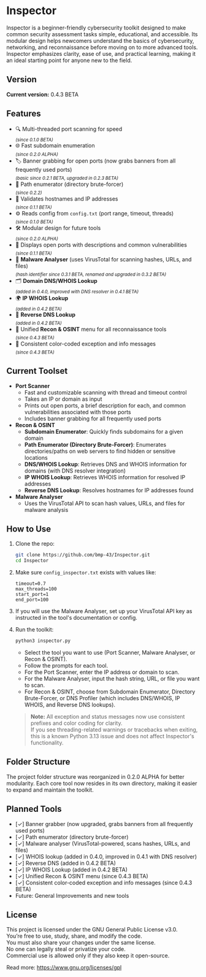 # Inspector

Inspector is a beginner-friendly cybersecurity toolkit designed to make common security assessment tasks simple, educational, and accessible. Its modular design helps newcomers understand the basics of cybersecurity, networking, and reconnaissance before moving on to more advanced tools. Inspector emphasizes clarity, ease of use, and practical learning, making it an ideal starting point for anyone new to the field.

## Version

**Current version:** 0.4.3 BETA

## Features

- 🔍 Multi-threaded port scanning for speed  
  <sub>*(since 0.1.0 BETA)*</sub>
- 🌐 Fast subdomain enumeration  
  <sub>*(since 0.2.0 ALPHA)*</sub>
- 🏷️ Banner grabbing for open ports (now grabs banners from all frequently used ports)  
  <sub>*(basic since 0.2.1 BETA, upgraded in 0.2.3 BETA)*</sub>
- 📂 Path enumerator (directory brute-forcer)  
  <sub>*(since 0.2.2)*</sub>
- 🧠 Validates hostnames and IP addresses  
  <sub>*(since 0.1.1 BETA)*</sub>
- ⚙️ Reads config from `config.txt` (port range, timeout, threads)  
  <sub>*(since 0.1.0 BETA)*</sub>
- 🛠️ Modular design for future tools  
  <sub>*(since 0.2.0 ALPHA)*</sub>
- 📝 Displays open ports with descriptions and common vulnerabilities  
  <sub>*(since 0.1.1 BETA)*</sub>
- 🦠 **Malware Analyser** (uses VirusTotal for scanning hashes, URLs, and files)  
  <sub>*(hash identifier since 0.3.1 BETA, renamed and upgraded in 0.3.2 BETA)*</sub>
- 🗂️ **Domain DNS/WHOIS Lookup**  
  <sub>*(added in 0.4.0, improved with DNS resolver in 0.4.1 BETA)*</sub>
- 🌍 **IP WHOIS Lookup**  
  <sub>*(added in 0.4.2 BETA)*</sub>
- 🔄 **Reverse DNS Lookup**  
  <sub>*(added in 0.4.2 BETA)*</sub>
- 🧩 Unified **Recon & OSINT** menu for all reconnaissance tools  
  <sub>*(since 0.4.3 BETA)*</sub>
- 🎨 Consistent color-coded exception and info messages  
  <sub>*(since 0.4.3 BETA)*</sub>

## Current Toolset

- **Port Scanner**
  - Fast and customizable scanning with thread and timeout control
  - Takes an IP or domain as input
  - Prints out open ports, a brief description for each, and common vulnerabilities associated with those ports
  - Includes banner grabbing for all frequently used ports
- **Recon & OSINT**
  - **Subdomain Enumerator**: Quickly finds subdomains for a given domain
  - **Path Enumerator (Directory Brute-Forcer)**: Enumerates directories/paths on web servers to find hidden or sensitive locations
  - **DNS/WHOIS Lookup**: Retrieves DNS and WHOIS information for domains (with DNS resolver integration)
  - **IP WHOIS Lookup**: Retrieves WHOIS information for resolved IP addresses
  - **Reverse DNS Lookup**: Resolves hostnames for IP addresses found
- **Malware Analyser**
  - Uses the VirusTotal API to scan hash values, URLs, and files for malware analysis

## How to Use

1. Clone the repo:
    ```bash
    git clone https://github.com/bmp-43/Inspector.git
    cd Inspector
    ```

2. Make sure `config_inspector.txt` exists with values like:
    ```
    timeout=0.7
    max_threads=100
    start_port=1
    end_port=100
    ```

3. If you will use the Malware Analyser, set up your VirusTotal API key as instructed in the tool's documentation or config.

4. Run the toolkit:
    ```bash
    python3 inspector.py
    ```

    - Select the tool you want to use (Port Scanner, Malware Analyser, or Recon & OSINT).
    - Follow the prompts for each tool.
    - For the Port Scanner, enter the IP address or domain to scan.
    - For the Malware Analyser, input the hash string, URL, or file you want to scan.
    - For Recon & OSINT, choose from Subdomain Enumerator, Directory Brute-Forcer, or DNS Profiler (which includes DNS/WHOIS, IP WHOIS, and Reverse DNS lookups).

    > **Note:** All exception and status messages now use consistent prefixes and color coding for clarity.  
    > If you see threading-related warnings or tracebacks when exiting, this is a known Python 3.13 issue and does not affect Inspector's functionality.

## Folder Structure

The project folder structure was reorganized in 0.2.0 ALPHA for better modularity. Each core tool now resides in its own directory, making it easier to expand and maintain the toolkit.

## Planned Tools

- [✓] Banner grabber (now upgraded, grabs banners from all frequently used ports)
- [✓] Path enumerator (directory brute-forcer)
- [✓] Malware analyser (VirusTotal-powered, scans hashes, URLs, and files)
- [✓] WHOIS lookup (added in 0.4.0, improved in 0.4.1 with DNS resolver)
- [✓] Reverse DNS (added in 0.4.2 BETA)
- [✓] IP WHOIS Lookup (added in 0.4.2 BETA)
- [✓] Unified Recon & OSINT menu (since 0.4.3 BETA)
- [✓] Consistent color-coded exception and info messages (since 0.4.3 BETA)
- Future: General Improvements and new tools

## License

This project is licensed under the GNU General Public License v3.0.  
You’re free to use, study, share, and modify the code.  
You must also share your changes under the same license.  
No one can legally steal or privatize your code.  
Commercial use is allowed only if they also keep it open-source.

Read more: https://www.gnu.org/licenses/gpl
